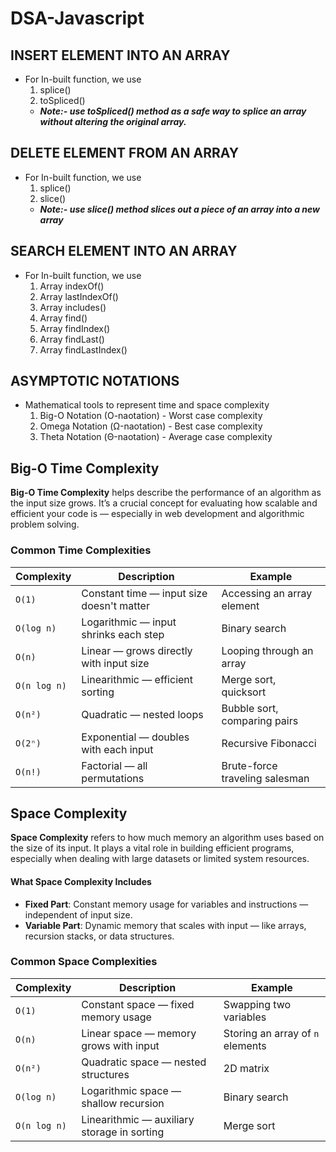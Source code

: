 # DSA-Javascript

## INSERT ELEMENT INTO AN ARRAY

- For In-built function, we use
  1. splice()
  2. toSpliced()
  - **_Note:- use toSpliced() method as a safe way to splice an array without altering the original array._**

## DELETE ELEMENT FROM AN ARRAY

- For In-built function, we use
  1. splice()
  2. slice()
  - **_Note:- use slice() method slices out a piece of an array into a new array_**

## SEARCH ELEMENT INTO AN ARRAY

- For In-built function, we use
  1. Array indexOf()
  2. Array lastIndexOf()
  3. Array includes()
  4. Array find()
  5. Array findIndex()
  6. Array findLast()
  7. Array findLastIndex()

## ASYMPTOTIC NOTATIONS

- Mathematical tools to represent time and space complexity
  1. Big-O Notation (O-naotation) - Worst case complexity
  2. Omega Notation (Ω-naotation) - Best case complexity
  3. Theta Notation (Θ-naotation) - Average case complexity

## Big-O Time Complexity

**Big-O Time Complexity** helps describe the performance of an algorithm as the input size grows. It’s a crucial concept for evaluating how scalable and efficient your code is — especially in web development and algorithmic problem solving.

### Common Time Complexities

| Complexity   | Description                               | Example                        |
| ------------ | ----------------------------------------- | ------------------------------ |
| `O(1)`       | Constant time — input size doesn't matter | Accessing an array element     |
| `O(log n)`   | Logarithmic — input shrinks each step     | Binary search                  |
| `O(n)`       | Linear — grows directly with input size   | Looping through an array       |
| `O(n log n)` | Linearithmic — efficient sorting          | Merge sort, quicksort          |
| `O(n²)`      | Quadratic — nested loops                  | Bubble sort, comparing pairs   |
| `O(2ⁿ)`      | Exponential — doubles with each input     | Recursive Fibonacci            |
| `O(n!)`      | Factorial — all permutations              | Brute-force traveling salesman |

## Space Complexity

**Space Complexity** refers to how much memory an algorithm uses based on the size of its input. It plays a vital role in building efficient programs, especially when dealing with large datasets or limited system resources.

#### What Space Complexity Includes

- **Fixed Part**: Constant memory usage for variables and instructions — independent of input size.
- **Variable Part**: Dynamic memory that scales with input — like arrays, recursion stacks, or data structures.

### Common Space Complexities

| Complexity   | Description                                 | Example                          |
| ------------ | ------------------------------------------- | -------------------------------- |
| `O(1)`       | Constant space — fixed memory usage         | Swapping two variables           |
| `O(n)`       | Linear space — memory grows with input      | Storing an array of `n` elements |
| `O(n²)`      | Quadratic space — nested structures         | 2D matrix                        |
| `O(log n)`   | Logarithmic space — shallow recursion       | Binary search                    |
| `O(n log n)` | Linearithmic — auxiliary storage in sorting | Merge sort                       |

